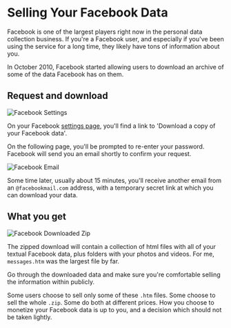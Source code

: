 # Selling Your Facebook Data

Facebook is one of the largest players right now in the personal data collection business. If you're a Facebook user, and especially if you've been using the service for a long time, they likely have tons of information about you.

In October 2010, Facebook started allowing users to download an archive of some of the data Facebook has on them.

## Request and download

![Facebook Settings ](docs/facebook_settings.png)

On your Facebook [settings page](https://www.facebook.com/settings), you'll find a link to 'Download a copy of your Facebook data'.

On the following page, you'll be prompted to re-enter your password. Facebook will send you an email shortly to confirm your request.

![Facebook Email ](docs/facebook_email.png)

Some time later, usually about 15 minutes, you'll receive another email from an `@facebookmail.com` address, with a temporary secret link at which you can download your data.

## What you get

![Facebook Downloaded Zip ](docs/facebook_zip.png)

The zipped download will contain a collection of html files with all of your textual Facebook data, plus folders with your photos and videos. For me, `messages.htm` was the largest file by far.

Go through the downloaded data and make sure you're comfortable selling the information within publicly.

Some users choose to sell only some of these `.htm` files. Some choose to sell the whole `.zip`. Some do both at different prices. How you choose to monetize your Facebook data is up to you, and a decision which should not be taken lightly.
